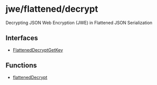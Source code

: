 # jwe/flattened/decrypt

Decrypting JSON Web Encryption (JWE) in Flattened JSON Serialization

## Interfaces

- [FlattenedDecryptGetKey](interfaces/FlattenedDecryptGetKey.md)

## Functions

- [flattenedDecrypt](functions/flattenedDecrypt.md)
